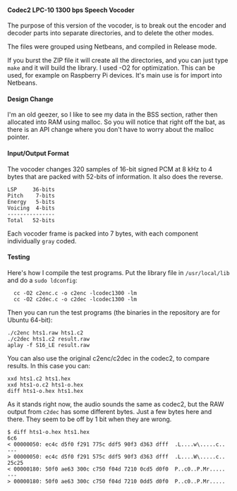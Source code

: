 #### Codec2 LPC-10 1300 bps Speech Vocoder

The purpose of this version of the vocoder, is to break out the encoder and decoder parts into separate directories, and to delete the other modes.

The files were grouped using Netbeans, and compiled in Release mode.

If you burst the ZIP file it will create all the directories, and you can just type ```make``` and it will build the library. I used -O2 for optimization. This can be used, for example on Raspberry Pi devices. It's main use is for import into Netbeans.

#### Design Change
I'm an old geezer, so I like to see my data in the BSS section, rather then allocated into RAM using malloc. So you will notice that right off the bat, as there is an API change where you don't have to worry about the malloc pointer.

#### Input/Output Format

The vocoder changes 320 samples of 16-bit signed PCM at 8 kHz to 4 bytes that are packed with 52-bits of information. It also does the reverse.

```
LSP     36-bits
Pitch    7-bits
Energy   5-bits
Voicing  4-bits
---------------
Total   52-bits
```

Each vocoder frame is packed into 7 bytes, with each component individually  ```gray``` coded.

#### Testing
Here's how I compile the test programs. Put the library file in ```/usr/local/lib``` and do a ```sudo ldconfig```:
```
  cc -O2 c2enc.c -o c2enc -lcodec1300 -lm
  cc -O2 c2dec.c -o c2dec -lcodec1300 -lm
```
Then you can run the test programs (the binaries in the repository are for Ubuntu 64-bit):
```
./c2enc hts1.raw hts1.c2
./c2dec hts1.c2 result.raw
aplay -f S16_LE result.raw
```
You can also use the original c2enc/c2dec in the codec2, to compare results. In this case you can:
```
xxd hts1.c2 hts1.hex
xxd hts1-o.c2 hts1-o.hex
diff hts1-o.hex hts1.hex
```
As it stands right now, the audio sounds the same as codec2, but the RAW output from ```c2dec``` has some different bytes. Just a few bytes here and there. They seem to be off by 1 bit when they are wrong.

```
$ diff hts1-o.hex hts1.hex 
6c6
< 00000050: ec4c d5f0 f291 775c ddf5 90f3 d363 dfff  .L....w\.....c..
---
> 00000050: ec4c d5f0 f291 575c ddf5 90f3 d363 dfff  .L....W\.....c..
25c25
< 00000180: 50f0 ae63 300c c750 f04d 7210 0cd5 d0f0  P..c0..P.Mr.....
---
> 00000180: 50f0 ae63 300c c750 f04d 7210 0dd5 d0f0  P..c0..P.Mr.....
```

